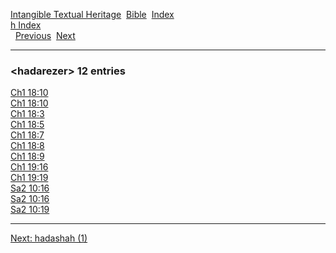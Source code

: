 [Intangible Textual Heritage](../../index)  [Bible](../index) 
[Index](index)   
[h Index](_h_)  
  [Previous](c05017)  [Next](c05019) 

------------------------------------------------------------------------

### &lt;hadarezer&gt; 12 entries

[Ch1 18:10](../kjv/ch1018.htm#010)  
[Ch1 18:10](../kjv/ch1018.htm#010)  
[Ch1 18:3](../kjv/ch1018.htm#003)  
[Ch1 18:5](../kjv/ch1018.htm#005)  
[Ch1 18:7](../kjv/ch1018.htm#007)  
[Ch1 18:8](../kjv/ch1018.htm#008)  
[Ch1 18:9](../kjv/ch1018.htm#009)  
[Ch1 19:16](../kjv/ch1019.htm#016)  
[Ch1 19:19](../kjv/ch1019.htm#019)  
[Sa2 10:16](../kjv/sa2010.htm#016)  
[Sa2 10:16](../kjv/sa2010.htm#016)  
[Sa2 10:19](../kjv/sa2010.htm#019)  

------------------------------------------------------------------------

[Next: hadashah (1)](c05019)
